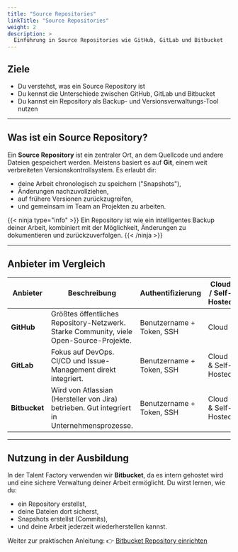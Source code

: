 ```yaml
---
title: "Source Repositories"
linkTitle: "Source Repositories"
weight: 2
description: >
  Einführung in Source Repositories wie GitHub, GitLab und Bitbucket
---
```


## Ziele

- Du verstehst, was ein Source Repository ist
- Du kennst die Unterschiede zwischen GitHub, GitLab und Bitbucket
- Du kannst ein Repository als Backup- und Versionsverwaltungs-Tool nutzen

---

## Was ist ein Source Repository?

Ein **Source Repository** ist ein zentraler Ort, an dem Quellcode und andere Dateien gespeichert werden. Meistens basiert es auf **Git**, einem weit verbreiteten Versionskontrollsystem. Es erlaubt dir:

- deine Arbeit chronologisch zu speichern ("Snapshots"),
- Änderungen nachzuvollziehen,
- auf frühere Versionen zurückzugreifen,
- und gemeinsam im Team an Projekten zu arbeiten.

{{< ninja type="info" >}}
Ein Repository ist wie ein intelligentes Backup deiner Arbeit, kombiniert mit der Möglichkeit, Änderungen zu dokumentieren und zurückzuverfolgen.
{{< /ninja >}}

---

## Anbieter im Vergleich

| Anbieter      | Beschreibung                                                                                 | Authentifizierung            | Cloud / Self-Hosted |
|---------------|----------------------------------------------------------------------------------------------|-------------------------------|---------------------|
| **GitHub**    | Größtes öffentliches Repository-Netzwerk. Starke Community, viele Open-Source-Projekte.     | Benutzername + Token, SSH     | Cloud               |
| **GitLab**    | Fokus auf DevOps. CI/CD und Issue-Management direkt integriert.                              | Benutzername + Token, SSH     | Cloud & Self-Hosted |
| **Bitbucket** | Wird von Atlassian (Hersteller von Jira) betrieben. Gut integriert in Unternehmensprozesse. | Benutzername + Token, SSH     | Cloud & Self-Hosted |

---

## Nutzung in der Ausbildung

In der Talent Factory verwenden wir **Bitbucket**, da es intern gehostet wird und eine sichere Verwaltung deiner Arbeit ermöglicht. Du wirst lernen, wie du:

- ein Repository erstellst,
- deine Dateien dort sicherst,
- Snapshots erstellst (Commits),
- und deine Arbeit jederzeit wiederherstellen kannst.

Weiter zur praktischen Anleitung: 👉 [Bitbucket Repository einrichten](./01_personal-bitbucket/)
